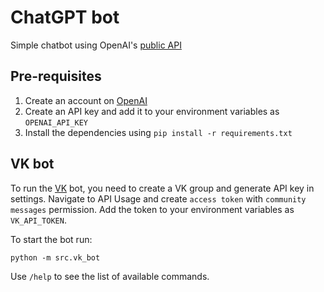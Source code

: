 # ChatGPT bot

Simple chatbot using OpenAI's [public API](https://platform.openai.com/docs/guides/chat)

## Pre-requisites

1. Create an account on [OpenAI](https://openai.com/)
2. Create an API key and add it to your environment variables as `OPENAI_API_KEY`
3. Install the dependencies using `pip install -r requirements.txt`

## VK bot

To run the [VK](https://vk.com) bot, you need to create a VK group and generate API key in settings.
Navigate to API Usage and create `access token` with `community messages` permission.
Add the token to your environment variables as `VK_API_TOKEN`.

To start the bot run:
```shell
python -m src.vk_bot
```

Use `/help` to see the list of available commands.
